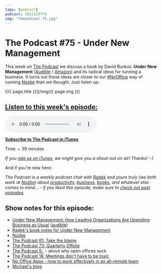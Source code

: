 ```yaml
---
tags: [podcast]
podcast: 1012329770
img: "thepodcast-75.jpg"
---
```


# The Podcast #75 - Under New Management

This week on [The Podcast][p] we discuss a book by David Burkus: **Under New Management** ([Audible](https://www.audible.com/pd/B01CIR380G?tag=sliwinski-20) / [Amazon](https://www.amazon.com/dp/0544630971?tag=sliwinski-20)) and its radical ideas for running a business. It turns out these ideas are closer to our [#NoOffice](/nooffice) way of running [Nozbe][n] than we thought. Just listen up:

<!--More-->

![{{ page.title }}](/img/{{ page.img }})

## [Listen to this week's episode:][e]

<audio controls>
<source src="https://files.nozbe.com/podcast/075.mp3" type="audio/mpeg">
</audio>

**[Subscribe to The Podcast in iTunes][i]**

Time: ~ 39 minutes

*If you [rate us on iTunes][i], we might give you a shout-out on air! Thanks! :-)*

And if you're new here:

*The Podcast is a weekly podcast chat with [Radek][r] and yours truly (we both work at [Nozbe][n]) about [productivity](/productivity), [business](/business), [books](/books), and whatever else comes to mind… - if you liked this episode, make sure to [check out past episodes](/podcast).*

## Show notes for this episode:

  * [Under New Management: How Leading Organizations Are Upending Business as Usual](https://www.amazon.com/Under-New-Management-Organizations-Upending/dp/0544630971/) ([audible](http://www.audible.com/pd/Business/Under-New-Management-Audiobook/B01CIR380G/))
  * [Radek's book notes for Under New Management](http://radex.io/books/under-new-management/)
  * [Nozbe](https://nozbe.com/)
  * [The Podcast 61: Take the blame](http://thepodcast.fm/episodes/61)
  * [The Podcast 73: Quarterly Offsite](http://thepodcast.fm/episodes/73)
  * [The Podcast 5: ](http://thepodcast.fm/episodes/5) - about why open offices suck
  * [The Podcast 18: Meetings don't have to be toxic](http://thepodcast.fm/18)
  * [No Office Apps - how to work effectively in an all-remote team](https://www.youtube.com/watch?v=5V6X4GJwAkQ) 
  * [Michael's blog](https://sliwinski.com/)

[e]: http://thepodcast.fm/episodes/75

[p]: https://michael.gratis/thepodcastfm
[n]: https://nozbe.com/?a=mike
[r]: https://michael.gratis/radex
[i]: https://michael.gratis/thepodcast
[r]: http://radex.io